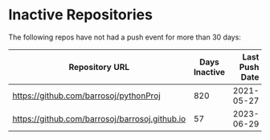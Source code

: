 # Inactive Repositories

The following repos have not had a push event for more than 30 days:

| Repository URL | Days Inactive | Last Push Date |
| --- | --- | ---: |
| https://github.com/barrosoj/pythonProj | 820 | 2021-05-27 |
| https://github.com/barrosoj/barrosoj.github.io | 57 | 2023-06-29 |
